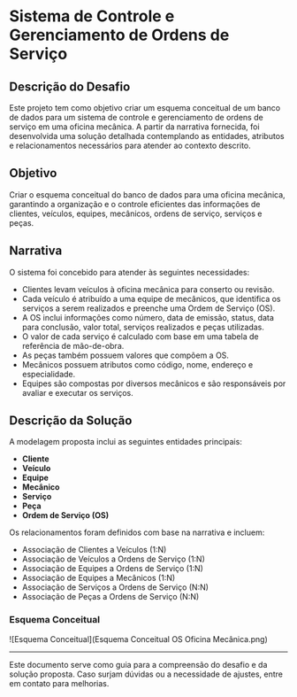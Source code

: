 # Sistema de Controle e Gerenciamento de Ordens de Serviço

## Descrição do Desafio
Este projeto tem como objetivo criar um esquema conceitual de um banco de dados para um sistema de controle e gerenciamento de ordens de serviço em uma oficina mecânica. A partir da narrativa fornecida, foi desenvolvida uma solução detalhada contemplando as entidades, atributos e relacionamentos necessários para atender ao contexto descrito.

## Objetivo
Criar o esquema conceitual do banco de dados para uma oficina mecânica, garantindo a organização e o controle eficientes das informações de clientes, veículos, equipes, mecânicos, ordens de serviço, serviços e peças.

## Narrativa
O sistema foi concebido para atender às seguintes necessidades:
- Clientes levam veículos à oficina mecânica para conserto ou revisão.
- Cada veículo é atribuído a uma equipe de mecânicos, que identifica os serviços a serem realizados e preenche uma Ordem de Serviço (OS).
- A OS inclui informações como número, data de emissão, status, data para conclusão, valor total, serviços realizados e peças utilizadas.
- O valor de cada serviço é calculado com base em uma tabela de referência de mão-de-obra.
- As peças também possuem valores que compõem a OS.
- Mecânicos possuem atributos como código, nome, endereço e especialidade.
- Equipes são compostas por diversos mecânicos e são responsáveis por avaliar e executar os serviços.

## Descrição da Solução
A modelagem proposta inclui as seguintes entidades principais:
- **Cliente**
- **Veículo**
- **Equipe**
- **Mecânico**
- **Serviço**
- **Peça**
- **Ordem de Serviço (OS)**

Os relacionamentos foram definidos com base na narrativa e incluem:
- Associação de Clientes a Veículos (1:N)
- Associação de Veículos a Ordens de Serviço (1:N)
- Associação de Equipes a Ordens de Serviço (1:N)
- Associação de Equipes a Mecânicos (1:N)
- Associação de Serviços a Ordens de Serviço (N:N)
- Associação de Peças a Ordens de Serviço (N:N)

### Esquema Conceitual
![Esquema Conceitual](Esquema Conceitual OS Oficina Mecânica.png)

---

Este documento serve como guia para a compreensão do desafio e da solução proposta. Caso surjam dúvidas ou a necessidade de ajustes, entre em contato para melhorias.
